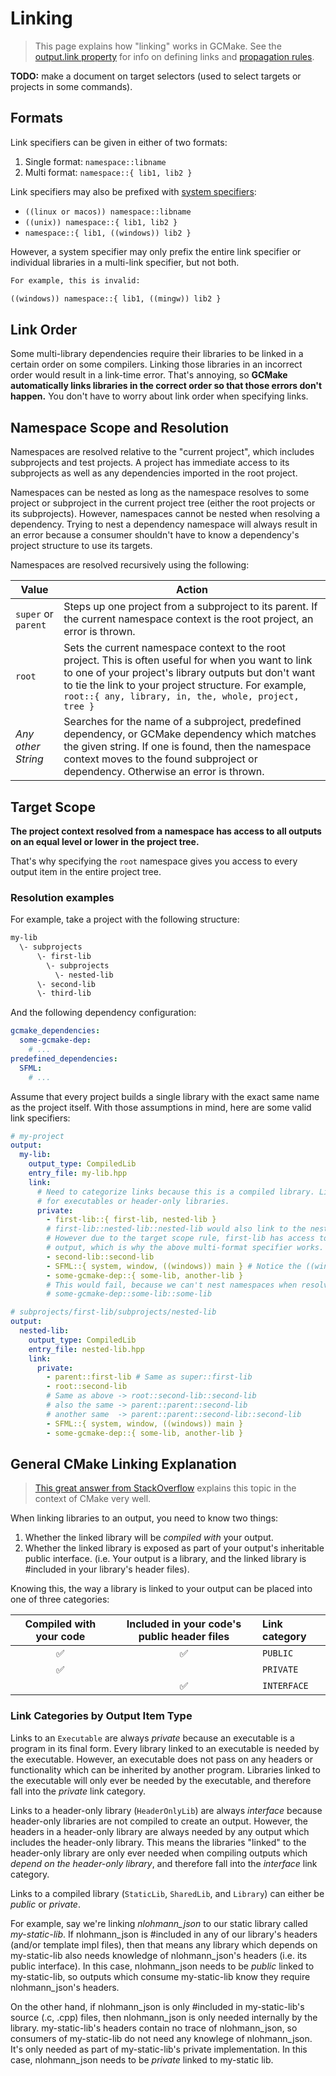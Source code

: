 # Linking

> This page explains how "linking" works in GCMake. See the
> [output.link property](properties/output.md#link) for info on defining links and
> [propagation rules](properties/output.md#propagation).

**TODO:** make a document on target selectors (used to select targets or projects in some commands).

## Formats

Link specifiers can be given in either of two formats:

1. Single format: `namespace::libname`
2. Multi format: `namespace::{ lib1, lib2 }`

Link specifiers may also be prefixed with [system specifiers](data_formats.md#constraint-specifier):

- `((linux or macos)) namespace::libname`
- `((unix)) namespace::{ lib1, lib2 }`
- `namespace::{ lib1, ((windows)) lib2 }`

However, a system specifier may only prefix the entire link specifier or individual libraries in
a multi-link specifier, but not both.

``` txt
For example, this is invalid:

((windows)) namespace::{ lib1, ((mingw)) lib2 }
```

## Link Order

Some multi-library dependencies require their libraries to be linked in a certain order on some compilers.
Linking those libraries in an incorrect order would result in a link-time error. That's annoying, so
**GCMake automatically links libraries in the correct order so that those errors don't happen.** You don't
have to worry about link order when specifying links.

## Namespace Scope and Resolution

Namespaces are resolved relative to the "current project", which includes subprojects and test projects.
A project has immediate access to its subprojects as well as any dependencies imported in the root project.

Namespaces can be nested as long as the namespace resolves to some project or subproject in the
current project tree (either the root projects or its subprojects). However, namespaces cannot be nested when
resolving a dependency. Trying to nest a dependency namespace will always result in an error because a
consumer shouldn't have to know a dependency's project structure to use its targets.

Namespaces are resolved recursively using the following:

| Value | Action |
| ----- | ------ |
| `super` or `parent` | Steps up one project from a subproject to its parent. If the current namespace context is the root project, an error is thrown. |
| `root` | Sets the current namespace context to the root project. This is often useful for when you want to link to one of your project's library outputs but don't want to tie the link to your project structure. For example, `root::{ any, library, in, the, whole, project, tree }` |
| *Any other String* | Searches for the name of a subproject, predefined dependency, or GCMake dependency which matches the given string. If one is found, then the namespace context moves to the found subproject or dependency. Otherwise an error is thrown. |

## Target Scope

**The project context resolved from a namespace has access to all outputs on an equal level or lower in**
**the project tree.**

That's why specifying the `root` namespace gives you access to every output item in the entire project tree.

### Resolution examples

For example, take a project with the following structure:

``` txt
my-lib
  \- subprojects
      \- first-lib
        \- subprojects
          \- nested-lib
      \- second-lib
      \- third-lib
```

And the following dependency configuration:

``` yaml
gcmake_dependencies:
  some-gcmake-dep:
    # ...
predefined_dependencies:
  SFML:
    # ...
```

Assume that every project builds a single library with the exact same name as the project itself.
With those assumptions in mind, here are some valid link specifiers:

``` yaml
# my-project
output:
  my-lib:
    output_type: CompiledLib
    entry_file: my-lib.hpp
    link:
      # Need to categorize links because this is a compiled library. Links don't need to be categorized
      # for executables or header-only libraries.
      private:
        - first-lib::{ first-lib, nested-lib }
        # first-lib::nested-lib::nested-lib would also link to the nested lib.
        # However due to the target scope rule, first-lib has access to the nested-lib
        # output, which is why the above multi-format specifier works.
        - second-lib::second-lib
        - SFML::{ system, window, ((windows)) main } # Notice the ((windows)) system specifier
        - some-gcmake-dep::{ some-lib, another-lib }
        # This would fail, because we can't nest namespaces when resolving a dependency.
        # some-gcmake-dep::some-lib::some-lib
```

``` yaml
# subprojects/first-lib/subprojects/nested-lib
output:
  nested-lib:
    output_type: CompiledLib
    entry_file: nested-lib.hpp
    link:
      private:
        - parent::first-lib # Same as super::first-lib
        - root::second-lib
        # Same as above -> root::second-lib::second-lib
        # also the same -> parent::parent::second-lib
        # another same  -> parent::parent::second-lib::second-lib
        - SFML::{ system, window, ((windows)) main }
        - some-gcmake-dep::{ some-lib, another-lib }
```

## General CMake Linking Explanation

> [This great answer from StackOverflow](https://stackoverflow.com/questions/26037954/cmake-target-link-libraries-interface-dependencies)
> explains this topic in the context of CMake very well.

When linking libraries to an output, you need to know two things:

1. Whether the linked library will be *compiled with* your output.
2. Whether the linked library is exposed as part of your output's inheritable public interface.
    (i.e. Your output is a library, and the linked library is #included in your library's header files).

Knowing this, the way a library is linked to your output can be placed into one of three categories:

| Compiled with your code | Included in your code's public header files | Link category |
| :---------------------: | :-----------------------------------------: | :------------ |
| ✅ | ✅ | `PUBLIC`|
| ✅| | `PRIVATE` |
| | ✅ | `INTERFACE` |

### Link Categories by Output Item Type

Links to an `Executable` are always *private* because an executable is a program in its final form.
Every library linked to an executable is needed by the executable. However, an executable does not pass
on any headers or functionality which can be inherited by another program. Libraries linked to the
executable will only ever be needed by the executable, and therefore fall into the *private* link category.

Links to a header-only library (`HeaderOnlyLib`) are always *interface* because header-only libraries are
not compiled to create an output. However, the headers in a header-only library are always needed
by any output which includes the header-only library. This means the libraries "linked" to the
header-only library are only ever needed when compiling outputs which *depend on the header-only library*,
and therefore fall into the *interface* link category.

Links to a compiled library (`StaticLib`, `SharedLib`, and `Library`) can either be *public* or *private*.

For example, say we're linking *nlohmann_json* to our static library called *my-static-lib*. If
nlohmann_json is #included in any of our library's headers (and/or template impl files), then that means
any library which depends on my-static-lib also needs knowledge of nlohmann_json's headers (i.e. its
public interface). In this case, nlohmann_json needs to be *public* linked to my-static-lib, so
outputs which consume my-static-lib know they require nlohmann_json's headers.

On the other hand, if nlohmann_json is only #included in my-static-lib's source (.c, .cpp) files, then
nlohmann_json is only needed internally by the library. my-static-lib's headers contain no trace of
nlohmann_json, so consumers of my-static-lib do not need any knowlege of nlohmann_json. It's only
needed as part of my-static-lib's private implementation. In this case, nlohmann_json needs to be
*private* linked to my-static lib.
